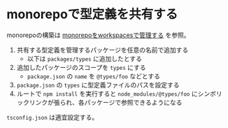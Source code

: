 # monorepoで型定義を共有する

monorepoの構築は [monorepoをworkspacesで管理する](./monorepo%E3%82%92workspaces%E3%81%A7%E7%AE%A1%E7%90%86%E3%81%99%E3%82%8B.md) を参照。

1. 共有する型定義を管理するパッケージを任意の名前で追加する
    - 以下は `packages/types` に追加したとする
2. 追加したパッケージのスコープを `types` にする
    - `package.json` の `name` を `@types/foo` などとする
3. `package.json` の `types` に型定義ファイルのパスを設定する
4. ルートで `npm install` を実行すると `node_modules/@types/foo` にシンボリックリンクが張られ、各パッケージで参照できるようになる

`tsconfig.json` は適宜設定する。
